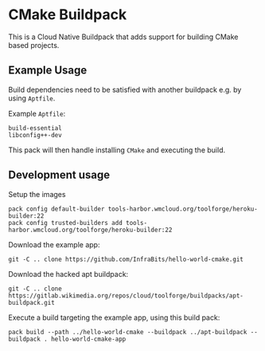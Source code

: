 # CMake Buildpack

This is a Cloud Native Buildpack that adds support for building CMake based projects.

## Example Usage

Build dependencies need to be satisfied with another buildpack e.g. by using `Aptfile`.

Example `Aptfile`:
```
build-essential
libconfig++-dev
```

This pack will then handle installing `CMake` and executing the build.

## Development usage

Setup the images
```
pack config default-builder tools-harbor.wmcloud.org/toolforge/heroku-builder:22
pack config trusted-builders add tools-harbor.wmcloud.org/toolforge/heroku-builder:22
```

Download the example app:
```
git -C .. clone https://github.com/InfraBits/hello-world-cmake.git
```

Download the hacked apt buildpack:
```
git -C .. clone https://gitlab.wikimedia.org/repos/cloud/toolforge/buildpacks/apt-buildpack.git
```

Execute a build targeting the example app, using this build pack:
```
pack build --path ../hello-world-cmake --buildpack ../apt-buildpack --buildpack . hello-world-cmake-app
```
